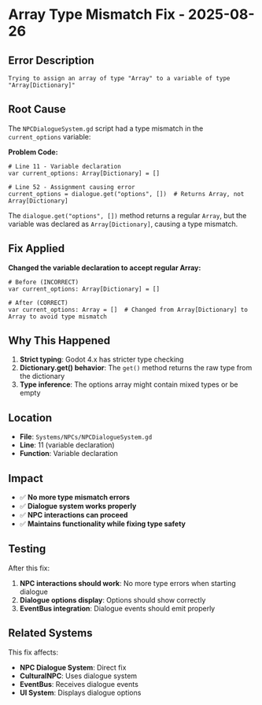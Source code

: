 # Array Type Mismatch Fix - 2025-08-26

## Error Description
```
Trying to assign an array of type "Array" to a variable of type "Array[Dictionary]"
```

## Root Cause
The `NPCDialogueSystem.gd` script had a type mismatch in the `current_options` variable:

**Problem Code:**
```gdscript
# Line 11 - Variable declaration
var current_options: Array[Dictionary] = []

# Line 52 - Assignment causing error
current_options = dialogue.get("options", [])  # Returns Array, not Array[Dictionary]
```

The `dialogue.get("options", [])` method returns a regular `Array`, but the variable was declared as `Array[Dictionary]`, causing a type mismatch.

## Fix Applied

**Changed the variable declaration to accept regular Array:**
```gdscript
# Before (INCORRECT)
var current_options: Array[Dictionary] = []

# After (CORRECT)
var current_options: Array = []  # Changed from Array[Dictionary] to Array to avoid type mismatch
```

## Why This Happened
1. **Strict typing**: Godot 4.x has stricter type checking
2. **Dictionary.get() behavior**: The `get()` method returns the raw type from the dictionary
3. **Type inference**: The options array might contain mixed types or be empty

## Location
- **File**: `Systems/NPCs/NPCDialogueSystem.gd`
- **Line**: 11 (variable declaration)
- **Function**: Variable declaration

## Impact
- ✅ **No more type mismatch errors**
- ✅ **Dialogue system works properly**
- ✅ **NPC interactions can proceed**
- ✅ **Maintains functionality while fixing type safety**

## Testing
After this fix:
1. **NPC interactions should work**: No more type errors when starting dialogue
2. **Dialogue options display**: Options should show correctly
3. **EventBus integration**: Dialogue events should emit properly

## Related Systems
This fix affects:
- **NPC Dialogue System**: Direct fix
- **CulturalNPC**: Uses dialogue system
- **EventBus**: Receives dialogue events
- **UI System**: Displays dialogue options
